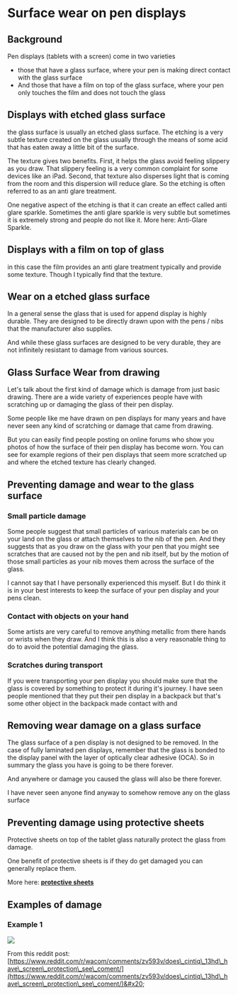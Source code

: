 # Surface wear on pen displays

## Background

Pen displays (tablets with a screen) come in two varieties

* those that have a glass surface, where your pen is making direct contact with the glass surface
* And those that have a film on top of the glass surface, where your pen only touches the film and does not touch the glass

## Displays with etched glass surface

the glass surface is usually an etched glass surface. The etching is a very subtle texture created on the glass usually through the means of some acid that has eaten away a little bit of the surface.

The texture gives two benefits. First, it helps the glass avoid feeling slippery as you draw. That slippery feeling is a very common complaint for some devices like an iPad. Second, that texture also disperses light that is coming from the room and this dispersion will reduce glare. So the etching is often referred to as an anti glare treatment.

One negative aspect of the etching is that it can create an effect called anti glare sparkle. Sometimes the anti glare sparkle is very subtle but sometimes it is extremely strong and people do not like it. More here: Anti-Glare Sparkle.

## Displays with a film on top of glass

in this case the film provides an anti glare treatment typically and provide some texture. Though I typically find that the texture.

## Wear on a etched glass surface

In a general sense the glass that is used for append display is highly durable. They are designed to be directly drawn upon with the pens / nibs that the manufacturer also supplies.

And while these glass surfaces are designed to be very durable, they are not infinitely resistant to damage from various sources.

## Glass Surface Wear from drawing

Let's talk about the first kind of damage which is damage from just basic drawing. There are a wide variety of experiences people have with scratching up or damaging the glass of their pen display.

Some people like me have drawn on pen displays for many years and have never seen any kind of scratching or damage that came from drawing.

But you can easily find people posting on online forums who show you photos of how the surface of their pen display has become worn. You can see for example regions of their pen displays that seem more scratched up and where the etched texture has clearly changed.

## Preventing damage and wear to the glass surface

### Small particle damage

Some people suggest that small particles of various materials can be on your land on the glass or attach themselves to the nib of the pen. And they suggests that as you draw on the glass with your pen that you might see scratches that are caused not by the pen and nib itself, but by the motion of those small particles as your nib moves them across the surface of the glass.

I cannot say that I have personally experienced this myself. But I do think it is in your best interests to keep the surface of your pen display and your pens clean.

### Contact with objects on your hand

Some artists are very careful to remove anything metallic from there hands or wrists when they draw. And I think this is also a very reasonable thing to do to avoid the potential damaging the glass.

### Scratches during transport

If you were transporting your pen display you should make sure that the glass is covered by something to protect it during it's journey. I have seen people mentioned that they put their pen display in a backpack but that's some other object in the backpack made contact with and

## Removing wear damage on a glass surface

The glass surface of a pen display is not designed to be removed. In the case of fully laminated pen displays, remember that the glass is bonded to the display panel with the layer of optically clear adhesive (OCA). So in summary the glass you have is going to be there forever.

And anywhere or damage you caused the glass will also be there forever.

I have never seen anyone find anyway to somehow remove any on the glass surface

## Preventing damage using protective sheets

Protective sheets on top of the tablet glass naturally protect the glass from damage.

One benefit of protective sheets is if they do get damaged you can generally replace them.

More here: [**protective sheets**](../../accessories/protective-sheets.md)

## Examples of damage

### Example 1

![](../../.gitbook/assets/20qku3ezm38a1.jpg)

From this reddit post:[https://www.reddit.com/r/wacom/comments/zv593v/does\_cintiq\_13hd\_have\_screen\_protection\_see\_coment/](https://www.reddit.com/r/wacom/comments/zv593v/does\_cintiq\_13hd\_have\_screen\_protection\_see\_coment/)&#x20;

&#x20;

